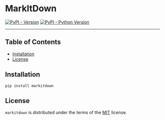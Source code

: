 # MarkItDown

[![PyPI - Version](https://img.shields.io/pypi/v/markitdown.svg)](https://pypi.org/project/markitdown)
[![PyPI - Python Version](https://img.shields.io/pypi/pyversions/markitdown.svg)](https://pypi.org/project/markitdown)

-----

## Table of Contents

- [Installation](#installation)
- [License](#license)

## Installation

```console
pip install markitdown
```

## License

`markitdown` is distributed under the terms of the [MIT](https://spdx.org/licenses/MIT.html) license.
